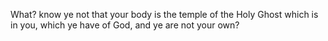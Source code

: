 What? know ye not that your body is the temple of the Holy Ghost which is in you, which ye have of God, and ye are not your own?
